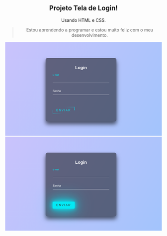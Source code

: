 <h2 align="center">Projeto Tela de Login!</h2>

<p align="center">Usando HTML e CSS.</p>

><p align="center">Estou aprendendo a programar e estou muito feliz com o meu desenvolvimento.</p>

<div align="center">
<img src="img/Captura de tela de 2022-12-10 01-44-10.png">
<img src="img/Captura de tela de 2022-12-10 02-01-02.png">
</div>
